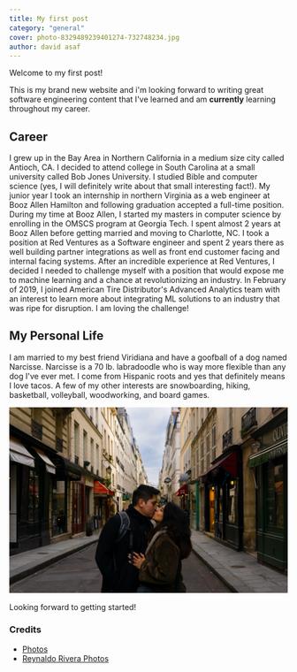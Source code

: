 ```yaml
---
title: My first post
category: "general"
cover: photo-8329489239401274-732748234.jpg
author: david asaf
---
```


Welcome to my first post!

This is my brand new website and i'm looking forward to writing great software engineering content that I've learned and am <strong>currently</strong> learning throughout my career. 

## Career
I grew up in the Bay Area in Northern California in a medium size city called Antioch, CA. I decided to attend college in South Carolina at a small university called Bob Jones University. I studied Bible and computer science (yes, I will definitely write about that small interesting fact!). My junior year I took an internship in northern Virginia as a web engineer at Booz Allen Hamilton and following graduation accepted a full-time position. During my time at Booz Allen, I started my masters in computer science by enrolling in the OMSCS program at Georgia Tech. I spent almost 2 years at Booz Allen before getting married and moving to Charlotte, NC. I took a position at Red Ventures as a Software engineer and spent 2 years there as well building partner integrations as well as front end customer facing and internal facing systems. After an incredible experience at Red Ventures, I decided I needed to challenge myself with a position that would expose me to machine learning and a chance at revolutionizing an industry. In February of 2019, I joined American Tire Distributor's Advanced Analytics team with an interest to learn more about integrating ML solutions to an industry that was ripe for disruption. I am loving the challenge!

## My Personal Life

I am married to my best friend Viridiana and have a goofball of a dog named Narcisse. Narcisse is a 70 lb. labradoodle who is way more flexible than any dog I've ever met. I come from Hispanic roots and yes that definitely means I love tacos. A few of my other interests are snowboarding, hiking, basketball, volleyball, woodworking, and board games. 

![Wife and I](./photo-wife-and-i.jpg)

Looking forward to getting started!

### Credits

- [Photos](https://unsplash.com/@freestocks?utm_medium=referral&utm_campaign=photographer-credit&utm_content=creditBadge)
- [Reynaldo Rivera Photos](https://reynaldo-rivera.com/)
